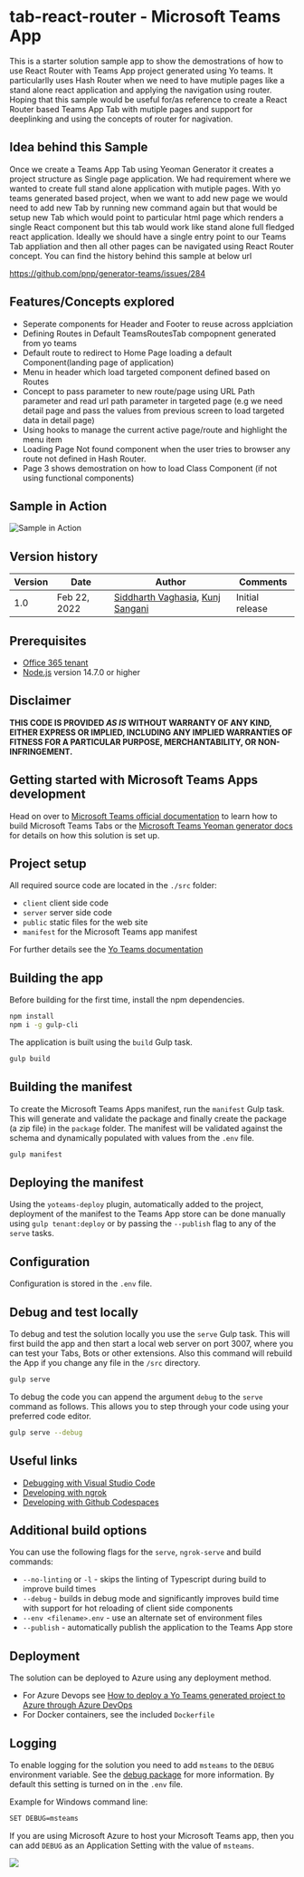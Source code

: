 # tab-react-router - Microsoft Teams App

This is a starter solution  sample app to show the demostrations of how to use React Router with Teams App project generated using Yo teams. It particularlly uses Hash Router when we need to have mutiple pages like a stand alone react application and applying the navigation using router. Hoping that this sample would be useful for/as reference to create a React Router based Teams App Tab with mutiple pages and support for deeplinking and using the concepts of router for nagivation.

## Idea behind this Sample
 Once we create a Teams App Tab using Yeoman Generator it creates a project structure as Single page application.
We had requirement where we wanted to create full stand alone application with mutiple pages. With yo teams generated based project, when we want to add new page we would need to add new Tab by running new command again but that would be setup new Tab which would point to particular html page which renders a single React component but this tab would work like stand alone full fledged react application. Ideally we should have a single entry point to our Teams Tab appliation and then all other pages can be navigated using React Router concept. You can find the history behind this sample at below url

https://github.com/pnp/generator-teams/issues/284


## Features/Concepts explored

* Seperate components for Header and Footer to reuse across applciation
* Defining Routes in Default TeamsRoutesTab compopnent generated from yo teams
* Default route to redirect to Home Page loading a default Component(landing page of application)
* Menu in header which load targeted component defined based on Routes
* Concept to pass parameter to new route/page using URL Path parameter and read url path parameter in targeted page (e.g we need detail page and pass the values from previous screen to load targeted data in detail page)
* Using hooks to manage the current active page/route and highlight the menu item
* Loading Page Not found component when the user tries to browser any route not defined in Hash Router.
* Page 3 shows demostration on how to load Class Component (if not using functional components)

## Sample in Action
![Sample in Action](./assets/sampleinaction.gif)


## Version history

Version|Date|Author|Comments
-------|----|----|--------
1.0|Feb 22, 2022|[Siddharth Vaghasia](https://twitter.com/siddh_me), [Kunj Sangani](https://twitter.com/sanganikunj)|Initial release

## Prerequisites

* [Office 365 tenant](https://dev.office.com/sharepoint/docs/spfx/set-up-your-development-environment)
* [Node.js](https://nodejs.org) version 14.7.0 or higher

## Disclaimer

**THIS CODE IS PROVIDED *AS IS* WITHOUT WARRANTY OF ANY KIND, EITHER EXPRESS OR IMPLIED, INCLUDING ANY IMPLIED WARRANTIES OF FITNESS FOR A PARTICULAR PURPOSE, MERCHANTABILITY, OR NON-INFRINGEMENT.**


## Getting started with Microsoft Teams Apps development

Head on over to [Microsoft Teams official documentation](https://developer.microsoft.com/en-us/microsoft-teams) to learn how to build Microsoft Teams Tabs or the [Microsoft Teams Yeoman generator docs](https://github.com/PnP/generator-teams/docs) for details on how this solution is set up.

## Project setup

All required source code are located in the `./src` folder:

* `client` client side code
* `server` server side code
* `public` static files for the web site
* `manifest` for the Microsoft Teams app manifest

For further details see the [Yo Teams documentation](https://github.com/PnP/generator-teams/docs)

## Building the app

Before building for the first time, install the npm dependencies.

``` bash
npm install
npm i -g gulp-cli
```

The application is built using the `build` Gulp task.

``` bash
gulp build
```

## Building the manifest

To create the Microsoft Teams Apps manifest, run the `manifest` Gulp task. This will generate and validate the package and finally create the package (a zip file) in the `package` folder. The manifest will be validated against the schema and dynamically populated with values from the `.env` file.

``` bash
gulp manifest
```

## Deploying the manifest

Using the `yoteams-deploy` plugin, automatically added to the project, deployment of the manifest to the Teams App store can be done manually using `gulp tenant:deploy` or by passing the `--publish` flag to any of the `serve` tasks.

## Configuration

Configuration is stored in the `.env` file.

## Debug and test locally

To debug and test the solution locally you use the `serve` Gulp task. This will first build the app and then start a local web server on port 3007, where you can test your Tabs, Bots or other extensions. Also this command will rebuild the App if you change any file in the `/src` directory.

``` bash
gulp serve
```

To debug the code you can append the argument `debug` to the `serve` command as follows. This allows you to step through your code using your preferred code editor.

``` bash
gulp serve --debug
```

## Useful links

* [Debugging with Visual Studio Code](https://github.com/pnp/generator-teams/blob/master/docs/docs/vscode.md)
* [Developing with ngrok](https://github.com/pnp/generator-teams/blob/master/docs/docs/ngrok.md)
* [Developing with Github Codespaces](https://github.com/pnp/generator-teams/blob/master/docs/docs/codespaces.md)

## Additional build options

You can use the following flags for the `serve`, `ngrok-serve` and build commands:

* `--no-linting` or `-l` - skips the linting of Typescript during build to improve build times
* `--debug` - builds in debug mode and significantly improves build time with support for hot reloading of client side components
* `--env <filename>.env` - use an alternate set of environment files
* `--publish` - automatically publish the application to the Teams App store

## Deployment

The solution can be deployed to Azure using any deployment method.

* For Azure Devops see [How to deploy a Yo Teams generated project to Azure through Azure DevOps](https://www.wictorwilen.se/blog/deploying-yo-teams-and-node-apps/)
* For Docker containers, see the included `Dockerfile`

## Logging

To enable logging for the solution you need to add `msteams` to the `DEBUG` environment variable. See the [debug package](https://www.npmjs.com/package/debug) for more information. By default this setting is turned on in the `.env` file.

Example for Windows command line:

``` bash
SET DEBUG=msteams
```

If you are using Microsoft Azure to host your Microsoft Teams app, then you can add `DEBUG` as an Application Setting with the value of `msteams`.

<img src="https://m365-visitor-stats.azurewebsites.net/teams-dev-samples/samples/tab-react-router" />